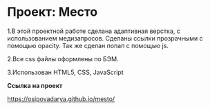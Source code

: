 # Проект: Место

1.В этой проектной работе сделана адаптивная верстка, с использованием медизапросов. Сделаны ссылки прозрачными с помощью opacity. Так же сделан попап с помощью js.

2.Все css файлы оформлены по БЭМ.

3.Использован HTML5, CSS, JavaScript 

**Ссылка на проект**

https://osipovadarya.github.io/mesto/